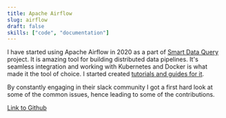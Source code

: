 ```yaml
---
title: Apache Airflow
slug: airflow
draft: false
skills: ["code", "documentation"]
---
```


I have started using Apache Airflow in 2020 as a part of [Smart Data Query](/projects/smart-data-query/) project. It is amazing tool for building distributed data pipelines. It's seamless integration and working with Kubernetes and Docker is what made it the tool of choice. I started created [tutorials and guides for it](http://localhost:8000/talks/distributed-data-pipelines-in-python/).

By constantly engaging in their slack community I got a first hard look at some of the common issues, hence leading to some of the contributions.

[Link to Github](https://github.com/apache/airflow/issues?q=author%3Abhavaniravi+)